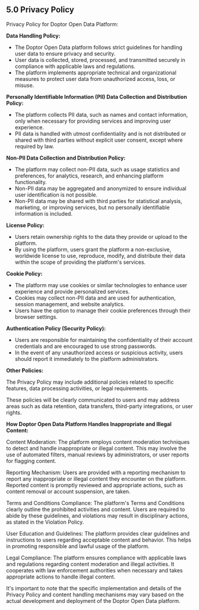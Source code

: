 ## **5.0 Privacy Policy**

Privacy Policy for Doptor Open Data Platform:

**Data Handling Policy:**

- The Doptor Open Data platform follows strict guidelines for handling user data to ensure privacy and security.
- User data is collected, stored, processed, and transmitted securely in compliance with applicable laws and regulations.
- The platform implements appropriate technical and organizational measures to protect user data from unauthorized access, loss, or misuse.

**Personally Identifiable Information (PII) Data Collection and Distribution Policy:**

- The platform collects PII data, such as names and contact information, only when necessary for providing services and improving user experience.
- PII data is handled with utmost confidentiality and is not distributed or shared with third parties without explicit user consent, except where required by law.

**Non-PII Data Collection and Distribution Policy:**

- The platform may collect non-PII data, such as usage statistics and preferences, for analytics, research, and enhancing platform functionality.
- Non-PII data may be aggregated and anonymized to ensure individual user identification is not possible.
- Non-PII data may be shared with third parties for statistical analysis, marketing, or improving services, but no personally identifiable information is included.

**License Policy:**

- Users retain ownership rights to the data they provide or upload to the platform.
- By using the platform, users grant the platform a non-exclusive, worldwide license to use, reproduce, modify, and distribute their data within the scope of providing the platform's services.

**Cookie Policy:**

- The platform may use cookies or similar technologies to enhance user experience and provide personalized services.
- Cookies may collect non-PII data and are used for authentication, session management, and website analytics.
- Users have the option to manage their cookie preferences through their browser settings.

**Authentication Policy (Security Policy):**

- Users are responsible for maintaining the confidentiality of their account credentials and are encouraged to use strong passwords.
- In the event of any unauthorized access or suspicious activity, users should report it immediately to the platform administrators.

**Other Policies:**

The Privacy Policy may include additional policies related to specific features, data processing activities, or legal requirements.

These policies will be clearly communicated to users and may address areas such as data retention, data transfers, third-party integrations, or user rights.

**How Doptor Open Data Platform Handles Inappropriate and Illegal Content:**

Content Moderation: The platform employs content moderation techniques to detect and handle inappropriate or illegal content. This may involve the use of automated filters, manual reviews by administrators, or user reports for flagging content.

Reporting Mechanism: Users are provided with a reporting mechanism to report any inappropriate or illegal content they encounter on the platform. Reported content is promptly reviewed and appropriate actions, such as content removal or account suspension, are taken.

Terms and Conditions Compliance: The platform's Terms and Conditions clearly outline the prohibited activities and content. Users are required to abide by these guidelines, and violations may result in disciplinary actions, as stated in the Violation Policy.

User Education and Guidelines: The platform provides clear guidelines and instructions to users regarding acceptable content and behavior. This helps in promoting responsible and lawful usage of the platform.

Legal Compliance: The platform ensures compliance with applicable laws and regulations regarding content moderation and illegal activities. It cooperates with law enforcement authorities when necessary and takes appropriate actions to handle illegal content.

It's important to note that the specific implementation and details of the Privacy Policy and content handling mechanisms may vary based on the actual development and deployment of the Doptor Open Data platform.
